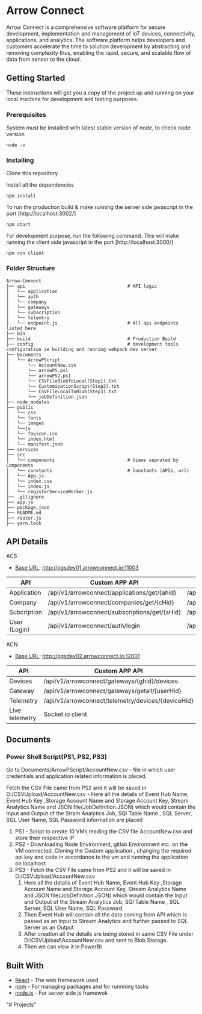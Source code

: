 # Arrow Connect

Arrow Connect is a comprehensive software platform for secure development, implementation and management of IoT devices, connectivity, applications, and analytics. The software platform helps developers and customers accelerate the time to solution development by abstracting and removing complexity thus, enabling the rapid, secure, and scalable flow of data from sensor to the cloud.

## Getting Started

These instructions will get you a copy of the project up and running on your local machine for development and testing purposes. 

### Prerequisites

System must be installed with latest stable version of node, to check node version

```
node -v
```

### Installing

Clone this repository 

Install all the dependencies
```
npm install
```

To run the production build & make running the server side javascript in the port [http://localhost:3002/]
```
npm start
```

For development purpose, run the following command. This will make running the client side javascript in the port [http://localhost:3000/]
```
npm run client
```
### Folder Structure
```
Arrow-Connect
├── api                                      # API logic
│   └── application
│   └── auth
│   └── company
│   └── gateways
│   └── subscription
│   └── telemtry
│   └── endpoint.js                          # All api endpoints listed here
├── bin
├── build                                    # Production Build
├── config                                   # development tools configuration ie building and running webpack dev server
├── Documents                             
│   └── ArrowPScript
│       └── AccountNew.csv
│       └── arrowPS.ps1
│       └── arrowPS2.ps1
│       └── CSVFileBlobToLocal(Step1).txt
│       └── CustomizationScript(Step2).txt
│       └── CSVFileLocalToBlob(Step3).txt
│       └── jobDefinition.json
├── node_modules
├── public
│   └── css
│   └── fonts
│   └── images
│   └──js
│   └── favicon.ico
│   └── index.html
│   └── manifest.json
├── services
├── src
│   └── components                           # Views seprated by Components
│   └── constants                            # Constants (APIs, url)
│   └── App.js
│   └── index.css
│   └── index.js
│   └── registerServiceWorker.js
├── .gitignore
├── app.js                                   
├── package.json
├── README.md
├── router.js                                
├── yarn.lock
```

## API Details
ACS 

* [Base URL](http://pgsdev01.arrowconnect.io:11003): http://pgsdev01.arrowconnect.io:11003 

| API           | Custom APP API                               | Arrow API
| --- | ---  | -----
| Application   | /api/v1/arrowconnect/applications/get/{ahid} | /api/v1/pegasus/applications/{ahid}
| Company       | /api/v1/arrowconnect/companies/get/{cHid}    | /api/v1/pegasus/companies/{cHid} 
| Subcription   | /api/v1/arrowconnect/subscriptions/get/{sHid}| /api/v1/pegasus/subscriptions/{sHid} 
| User (Login)  | /api/v1/arrowconnect/auth/login              | /api/v1/pegasus/users/auth2 

ACN 

* [Base URL](http://pgsdev02.arrowconnect.io:12001): http://pgsdev02.arrowconnect.io:12001 

| API            | Custom APP API                                    | Arrow API
| ---  | ---  | ---
| Devices        | /api/v1/arrowconnect/gateways/{ghid}/devices      | /api/v1/kronos/gateways/{ghid}/devices 
| Gateway        | /api/v1/arrowconnect/gateways/getall/{userHid}    | /api/v1/kronos/gateways?userHid=userHid  
| Telemetry      | /api/v1/arrowconnect/telemetry/devices/{deviceHid}| /api/v1/kronos//api/v1/kronos/telemetries/devices/{deviceHid}/latest  
| Live telemetry | Socket.io client                                  | /api/v1/kronos/devices/{deviceHid}/telemetry/{telemetryType}  

## Documents 
 
### Power Shell Script(PS1, PS2, PS3)
Go to Documents/ArrowPScript/AccountNew.csv - file in which user credentials and application related information is placed.

Fetch the CSV File came from PS2 and it will be saved in D:/CSVUpload/AccountNew.csv - Here all the details of Event Hub Name, Event Hub Key ,Storage Account Name and Storage Account Key, Stream Analytics Name and JSON file(JobDefinition.JSON) which would contain the Input and Output of the Stram Analytics Job, SQl Table Name , SQL Server, SQL User Name, SQL Password information are placed

1. PS1 - Script to create 10 VMs reading the CSV file AccountNew.csv and store their respective IP
2. PS2 - Downloading Node Environment, gitlab Environment etc. on the VM connected. Cloning the Custom application , changing the required api key and code in accordance to the vm and running the application on localhost. 
3. PS3 - Fetch the CSV File came from PS2 and it will be saved in D:/CSVUpload/AccountNew.csv
   1. Here all the details of Event Hub Name, Event Hub Key ,Storage Account Name and Storage Account Key, Stream Analytics Name and JSON file(JobDefinition.JSON) which would contain the Input and Output of the Stream Analytics Job, SQl Table Name , SQL Server, SQL User Name, SQL Password
   2. Then Event Hub will contain all the data coming from API which is passed as an Input to Stream Analytics and further passed to SQL Server as an Output 
   3. After creation all the details are being stored in same CSV File under D:\CSVUpload\AccountNew.csv  and sent to Blob Storage.
   4. Then we can view it in PowerBI



## Built With

* [React](https://github.com/facebook/react) - The web framework used
* [npm](https://www.npmjs.com/) - For managing packages and for runnning tasks
* [node.js](https://nodejs.org/en/) - For server side js framewok


"# Projects" 
